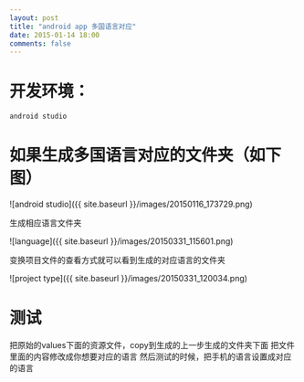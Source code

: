 ```yaml
---
layout: post
title: "android app 多国语言对应"
date: 2015-01-14 18:00
comments: false
---
```


开发环境：
============

	android studio 


如果生成多国语言对应的文件夹（如下图）
============

![android studio]({{ site.baseurl }}/images/20150116_173729.png)

生成相应语言文件夹

![language]({{ site.baseurl }}/images/20150331_115601.png)

变换项目文件的查看方式就可以看到生成的对应语言的文件夹

![project type]({{ site.baseurl }}/images/20150331_120034.png)

测试
============

把原始的values下面的资源文件，copy到生成的上一步生成的文件夹下面
把文件里面的内容修改成你想要对应的语言
然后测试的时候，把手机的语言设置成对应的语言